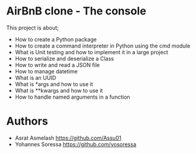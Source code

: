 # AirBnB clone - The console
This project is about;
* How to create a Python package
* How to create a command interpreter in Python using the cmd module
* What is Unit testing and how to implement it in a large project
* How to serialize and deserialize a Class
* How to write and read a JSON file
* How to manage datetime
* What is an UUID
* What is *args and how to use it
* What is **kwargs and how to use it
* How to handle named arguments in a function
# Authors
* Asrat Asmelash <https://github.com/Assu01>
* Yohannes Soressa <https://github.com/yosoressa>
